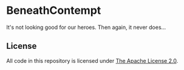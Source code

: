 # BeneathContempt
It's not looking good for our heroes. Then again, it never does...

## License
All code in this repository is licensed under [The Apache License 2.0](LICENSE).

